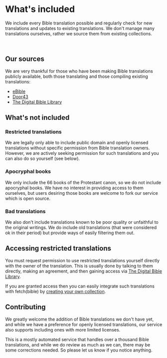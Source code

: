 
<script setup>
import VPButton from 'vitepress/client/theme-default/components/VPButton.vue'
</script>


# What's included
We include every Bible translation possible and regularly check for new translations and updates to existing translations. We don't manage many translations ourselves, rather we source them from existing collections.

<VPButton href='/content/languages/' text="Languages" theme='alt'></VPButton>
&nbsp;
<VPButton href='/content/bibles/' text="Bibles" theme='alt'></VPButton>

## Our sources
We are very thankful for those who have been making Bible translations publicly available, both those translating and those compiling existing translations:

 * [eBible](https://ebible.org/Scriptures/)
 * [Door43](https://door43.org/)
 * [The Digital Bible Library](https://thedigitalbiblelibrary.org/)

## What's not included

### Restricted translations
We are legally only able to include public domain and openly licensed translations without specific permission from Bible translation owners. However, we are actively seeking permission for such translations and you can also do so yourself (see below).

### Apocryphal books
We only include the 66 books of the Protestant canon, so we do not include apocryphal books. We have no interest in providing access to them ourselves, but users desiring those books are welcome to fork our service which is open source.
### Bad translations
We also don't include translations known to be poor quality or unfaithful to the original writings. We do include old translations (that were considered ok in their period) but provide ways of easily filtering them out.



## Accessing restricted translations
You must request permission to use restricted translations yourself directly with the owner of the translation. This is usually done by talking to them directly, making an agreement, and then gaining access via [The Digital Bible Library](https://thedigitalbiblelibrary.org/).

If you are granted access then you can easily integrate such translations with fetch(bible) by [creating your own collection](/access/collections/).


## Contributing
We greatly welcome the addition of Bible translations we don't have yet, and while we have a preference for openly licensed translations, our service also supports including ones with more limited licenses.

This is a mostly automated service that handles over a thousand Bible translations, and while we do review as much as we can, there may be some corrections needed. So please let us know if you notice anything.

<VPButton href='https://gracious.tech/support/' text="Contact us" theme='alt'></VPButton>
